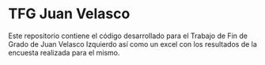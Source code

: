 # TFG Juan Velasco

Este repositorio contiene el código desarrollado para el Trabajo de Fin de Grado de Juan Velasco Izquierdo así como un excel con los resultados de la 
encuesta realizada para el mismo.

